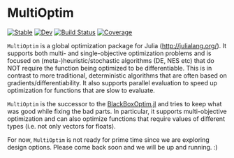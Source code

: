 # MultiOptim

[![Stable](https://img.shields.io/badge/docs-stable-blue.svg)](https://robertfeldt.github.io/MultiOptim.jl/stable)
[![Dev](https://img.shields.io/badge/docs-dev-blue.svg)](https://robertfeldt.github.io/MultiOptim.jl/dev)
[![Build Status](https://github.com/robertfeldt/MultiOptim.jl/workflows/CI/badge.svg)](https://github.com/robertfeldt/MultiOptim.jl/actions)
[![Coverage](https://codecov.io/gh/robertfeldt/MultiOptim.jl/branch/master/graph/badge.svg)](https://codecov.io/gh/robertfeldt/MultiOptim.jl)

`MultiOptim` is a global optimization package for Julia (http://julialang.org/). It supports both multi- and single-objective optimization problems and is focused on (meta-)heuristic/stochastic algorithms (DE, NES etc) that do NOT require the function being optimized to be differentiable. This is in contrast to more traditional, deterministic algorithms that are often based on gradients/differentiability. It also supports parallel evaluation to speed up optimization for functions that are slow to evaluate.

`MultiOptim` is the successor to the [BlackBoxOptim.jl](https://robertfeldt.github.io/BlackBoxOptim.jl) and tries to keep what was good while fixing the bad parts. In particular, it supports multi-objective optimization and can also optimize functions that require values of different types (i.e. not only vectors for floats).

For now, `MultiOptim` is not ready for prime time since we are exploring design options. Please come back soon and we will be up and running. :)